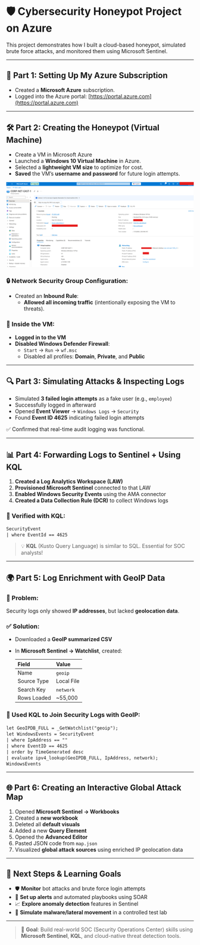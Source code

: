 
# 🛡️ Cybersecurity Honeypot Project on Azure

This project demonstrates how I built a cloud-based honeypot, simulated brute force attacks, and monitored them using Microsoft Sentinel.

---

## 🧩 Part 1: Setting Up My Azure Subscription

- Created a **Microsoft Azure** subscription.
- Logged into the Azure portal: [https://portal.azure.com](https://portal.azure.com)

---

## 🛠️ Part 2: Creating the Honeypot (Virtual Machine)

- Create a VM in Microsoft Azure
- Launched a **Windows 10 Virtual Machine** in Azure.
- Selected a **lightweight VM size** to optimize for cost.
- **Saved** the VM’s **username and password** for future login attempts.

<img src="https://github.com/codehamza936/azure-cybersecurity-home-lab/blob/main/Screenshots/Set%20up%20a%20Vulnerable%20VM%20in%20Azure.png?raw=true"/>

### 🔒 Network Security Group Configuration:

- Created an **Inbound Rule**:
  - **Allowed all incoming traffic** (intentionally exposing the VM to threats).

### 🔧 Inside the VM:

- **Logged in to the VM**
- **Disabled Windows Defender Firewall**:
  - `Start` → `Run` → `wf.msc`
  - Disabled all profiles: **Domain**, **Private**, and **Public**

---

## 🔍 Part 3: Simulating Attacks & Inspecting Logs

- Simulated **3 failed login attempts** as a fake user (e.g., `employee`)
- Successfully logged in afterward
- Opened **Event Viewer** → `Windows Logs` → `Security`
- Found **Event ID 4625** indicating failed login attempts

✅ Confirmed that real-time audit logging was functional.

---

## 📊 Part 4: Forwarding Logs to Sentinel + Using KQL

1. **Created a Log Analytics Workspace (LAW)**
2. **Provisioned Microsoft Sentinel** connected to that LAW
3. **Enabled Windows Security Events** using the AMA connector
4. **Created a Data Collection Rule (DCR)** to collect Windows logs

### 🔎 Verified with KQL:

```kql
SecurityEvent
| where EventId == 4625
```

> 💡 **KQL** (Kusto Query Language) is similar to SQL. Essential for SOC analysts!

---

## 🌍 Part 5: Log Enrichment with GeoIP Data

### 🔎 Problem:
Security logs only showed **IP addresses**, but lacked **geolocation data**.

### ✅ Solution:
- Downloaded a **GeoIP summarized CSV**
- In **Microsoft Sentinel → Watchlist**, created:

  | Field         | Value         |
  |---------------|---------------|
  | Name          | `geoip`       |
  | Source Type   | Local File    |
  | Search Key    | `network`     |
  | Rows Loaded   | ~55,000       |

### 🧠 Used KQL to Join Security Logs with GeoIP:

```kql
let GeoIPDB_FULL = _GetWatchlist("geoip");
let WindowsEvents = SecurityEvent
| where IpAddress == ""
| where EventID == 4625
| order by TimeGenerated desc
| evaluate ipv4_lookup(GeoIPDB_FULL, IpAddress, network);
WindowsEvents
```

---

## 🌐 Part 6: Creating an Interactive Global Attack Map

1. Opened **Microsoft Sentinel → Workbooks**
2. Created a **new workbook**
3. Deleted all **default visuals**
4. Added a new **Query Element**
5. Opened the **Advanced Editor**
6. Pasted JSON code from `map.json`
7. Visualized **global attack sources** using enriched IP geolocation data

---

## 🔁 Next Steps & Learning Goals

- 🛡️ **Monitor** bot attacks and brute force login attempts
- 🔔 **Set up alerts** and automated playbooks using SOAR
- 📈 **Explore anomaly detection** features in Sentinel
- 🧪 **Simulate malware/lateral movement** in a controlled test lab

---

> 🚀 **Goal**: Build real-world SOC (Security Operations Center) skills using **Microsoft Sentinel**, **KQL**, and cloud-native threat detection tools.
